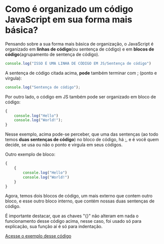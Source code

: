 # Como é organizado um código JavaScript em sua forma mais básica?

Pensando sobre a sua forma mais básica de organização, o JavaScript é organizado em **linhas de código**(ou sentença de código) e em **blocos de código**(agrupamento de sentença de código).

```javascript
console.log("ISSO É UMA LINHA DE CÓDIGO EM JS/Sentença de código")
```
A sentença de código citada acima, **pode** também terminar com ; (ponto e virgula): 

```javascript
console.log("Sentença de código");
```

Por outro lado, o código em JS também pode ser organizado em bloco de código:

```javascript
{
    console.log("Hello")
    console.log("World!");
}
```
Nesse exemplo, acima pode-se perceber, que uma das sentenças (ao todo temos **duas sentenças de código**) no bloco de código, há ;, e é você quem decide, se usa ou não o ponto e virgula em seus códigos.

Outro exemplo de bloco:
```javascript
{
    {
        console.log("Hello")
        console.log("World!")
    }
}
```
Agora, temos dois blocos de código, um mais externo que contem outro bloco, e esse outro bloco interno, que contém nossas duas sentenças de código.

É importante destacar, que as chaves "{}" não alteram em nada o funcionamento desse código acima, nesse caso, foi usado só para explicação, sua função aí é só para indentação.

[Acesse o exemplo desse código](./organizacao.js)